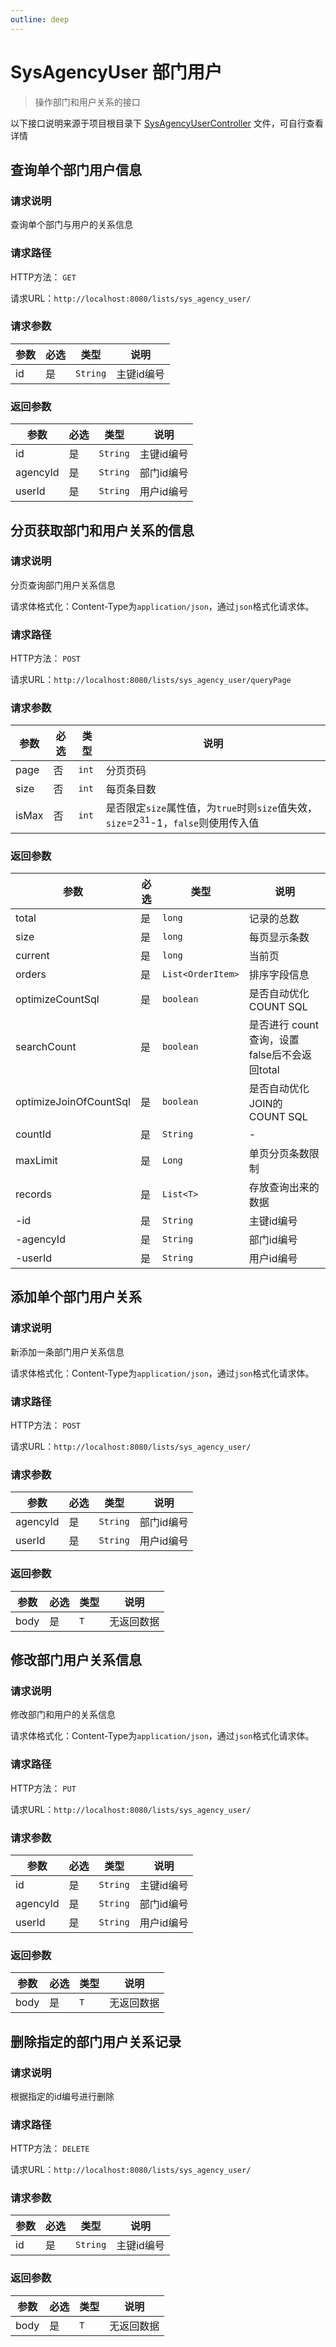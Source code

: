 ```yaml
---
outline: deep
---
```


# SysAgencyUser 部门用户

> 操作部门和用户关系的接口

以下接口说明来源于项目根目录下 [SysAgencyUserController](https://github.com/elonehoo/benewy-template/blob/main/project/web/src/main/java/com/beneway/web/controller/system/SysAgencyUserController.java) 文件，可自行查看详情

## 查询单个部门用户信息

### 请求说明

查询单个部门与用户的关系信息

### 请求路径

HTTP方法： `GET`

请求URL：`http://localhost:8080/lists/sys_agency_user/`

### 请求参数

| 参数 | 必选 | 类型 | 说明 |
|---|---|---|---|
| id | 是 | `String` | 主键id编号 |

### 返回参数

| 参数 | 必选 | 类型 | 说明 |
|---|---|---|---|
| id | 是 | `String` | 主键id编号 |
| agencyId | 是 | `String` | 部门id编号 |
| userId | 是 | `String` | 用户id编号 |

## 分页获取部门和用户关系的信息

### 请求说明

分页查询部门用户关系信息

请求体格式化：Content-Type为`application/json`，通过`json`格式化请求体。

### 请求路径

HTTP方法： `POST`

请求URL：`http://localhost:8080/lists/sys_agency_user/queryPage`

### 请求参数

| 参数 | 必选 | 类型 | 说明 |
|---|---|---|---|
| page | 否 | `int` | 分页页码 |
| size | 否 | `int` | 每页条目数 |
| isMax | 否 | `int` | 是否限定`size`属性值，为`true`时则`size`值失效，`size`=2<sup>31</sup>-1，`false`则使用传入值 |

### 返回参数

| 参数 | 必选 | 类型 | 说明 |
|---|---|---|---|
| total | 是 | `long` | 记录的总数 |
| size | 是 | `long` | 每页显示条数 |
| current | 是 | `long` | 当前页 |
| orders | 是 | `List<OrderItem>` | 排序字段信息 |
| optimizeCountSql | 是 | `boolean` | 是否自动优化 COUNT SQL |
| searchCount | 是 | `boolean` | 是否进行 count 查询，设置false后不会返回total |
| optimizeJoinOfCountSql | 是 | `boolean` | 是否自动优化JOIN的 COUNT SQL |
| countId | 是 | `String` | - |
| maxLimit | 是 | `Long` | 单页分页条数限制 |
| records | 是 | `List<T>` | 存放查询出来的数据 |
| -id | 是 | `String` | 主键id编号 |
| -agencyId | 是 | `String` | 部门id编号 |
| -userId | 是 | `String` | 用户id编号 |

## 添加单个部门用户关系

### 请求说明

新添加一条部门用户关系信息

请求体格式化：Content-Type为`application/json`，通过`json`格式化请求体。

### 请求路径

HTTP方法： `POST`

请求URL：`http://localhost:8080/lists/sys_agency_user/`

### 请求参数

| 参数 | 必选 | 类型 | 说明 |
|---|---|---|---|
| agencyId | 是 | `String` | 部门id编号 |
| userId | 是 | `String` | 用户id编号 |

### 返回参数

| 参数 | 必选 | 类型 | 说明 |
|---|---|---|---|
| body | 是 | `T` | 无返回数据 |

## 修改部门用户关系信息

### 请求说明

修改部门和用户的关系信息

请求体格式化：Content-Type为`application/json`，通过`json`格式化请求体。

### 请求路径

HTTP方法： `PUT`

请求URL：`http://localhost:8080/lists/sys_agency_user/`

### 请求参数

| 参数 | 必选 | 类型 | 说明 |
|---|---|---|---|
| id | 是 | `String` | 主键id编号 |
| agencyId | 是 | `String` | 部门id编号 |
| userId | 是 | `String` | 用户id编号 |

### 返回参数

| 参数 | 必选 | 类型 | 说明 |
|---|---|---|---|
| body | 是 | `T` | 无返回数据 |

## 删除指定的部门用户关系记录

### 请求说明

根据指定的id编号进行删除

### 请求路径

HTTP方法： `DELETE`

请求URL：`http://localhost:8080/lists/sys_agency_user/`

### 请求参数

| 参数 | 必选 | 类型 | 说明 |
|---|---|---|---|
| id | 是 | `String` | 主键id编号 |

### 返回参数

| 参数 | 必选 | 类型 | 说明 |
|---|---|---|---|
| body | 是 | `T` | 无返回数据 |
